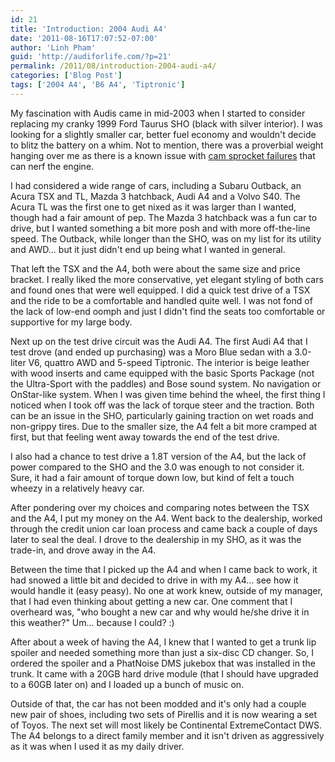 ```yaml
---
id: 21
title: 'Introduction: 2004 Audi A4'
date: '2011-08-16T17:07:52-07:00'
author: 'Linh Pham'
guid: 'http://audiforlife.com/?p=21'
permalink: /2011/08/introduction-2004-audi-a4/
categories: ['Blog Post']
tags: ['2004 A4', 'B6 A4', 'Tiptronic']
---
```


My fascination with Audis came in mid-2003 when I started to consider replacing my cranky 1999 Ford Taurus SHO (black with silver interior). I was looking for a slightly smaller car, better fuel economy and wouldn't decide to blitz the battery on a whim. Not to mention, there was a proverbial weight hanging over me as there is a known issue with [cam sprocket failures](http://v8sho.com/SHO/CamFailureLinks.htm) that can nerf the engine.

I had considered a wide range of cars, including a Subaru Outback, an Acura TSX and TL, Mazda 3 hatchback, Audi A4 and a Volvo S40. The Acura TL was the first one to get nixed as it was larger than I wanted, though had a fair amount of pep. The Mazda 3 hatchback was a fun car to drive, but I wanted something a bit more posh and with more off-the-line speed. The Outback, while longer than the SHO, was on my list for its utility and AWD... but it just didn't end up being what I wanted in general.

That left the TSX and the A4, both were about the same size and price bracket. I really liked the more conservative, yet elegant styling of both cars and found ones that were well equipped. I did a quick test drive of a TSX and the ride to be a comfortable and handled quite well. I was not fond of the lack of low-end oomph and just I didn't find the seats too comfortable or supportive for my large body.

Next up on the test drive circuit was the Audi A4. The first Audi A4 that I test drove (and ended up purchasing) was a Moro Blue sedan with a 3.0-liter V6, quattro AWD and 5-speed Tiptronic. The interior is beige leather with wood inserts and came equipped with the basic Sports Package (not the Ultra-Sport with the paddles) and Bose sound system. No navigation or OnStar-like system. When I was given time behind the wheel, the first thing I noticed when I took off was the lack of torque steer and the traction. Both can be an issue in the SHO, particularly gaining traction on wet roads and non-grippy tires. Due to the smaller size, the A4 felt a bit more cramped at first, but that feeling went away towards the end of the test drive.

I also had a chance to test drive a 1.8T version of the A4, but the lack of power compared to the SHO and the 3.0 was enough to not consider it. Sure, it had a fair amount of torque down low, but kind of felt a touch wheezy in a relatively heavy car.

After pondering over my choices and comparing notes between the TSX and the A4, I put my money on the A4. Went back to the dealership, worked through the credit union car loan process and came back a couple of days later to seal the deal. I drove to the dealership in my SHO, as it was the trade-in, and drove away in the A4.

Between the time that I picked up the A4 and when I came back to work, it had snowed a little bit and decided to drive in with my A4... see how it would handle it (easy peasy). No one at work knew, outside of my manager, that I had even thinking about getting a new car. One comment that I overheard was, "who bought a new car and why would he/she drive it in this weather?" Um... because I could? :)

After about a week of having the A4, I knew that I wanted to get a trunk lip spoiler and needed something more than just a six-disc CD changer. So, I ordered the spoiler and a PhatNoise DMS jukebox that was installed in the trunk. It came with a 20GB hard drive module (that I should have upgraded to a 60GB later on) and I loaded up a bunch of music on.

Outside of that, the car has not been modded and it's only had a couple new pair of shoes, including two sets of Pirellis and it is now wearing a set of Toyos. The next set will most likely be Continental ExtremeContact DWS. The A4 belongs to a direct family member and it isn't driven as aggressively as it was when I used it as my daily driver.
